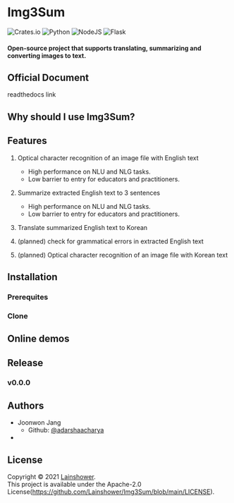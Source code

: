 # Img3Sum
![Crates.io](https://img.shields.io/crates/l/rustc-serialize?style=for-the-badge)
![Python](https://img.shields.io/badge/python-3670A0?style=for-the-badge&logo=python&logoColor=ffdd54) ![NodeJS](https://img.shields.io/badge/node.js-6DA55F?style=for-the-badge&logo=node.js&logoColor=white) ![Flask](https://img.shields.io/badge/flask-%23000.svg?style=for-the-badge&logo=flask&logoColor=white)

#### Open-source project that supports translating, summarizing and converting images to text.

## Official Document

readthedocs link

## Why should I use Img3Sum?

## Features

1. Optical character recognition of an image file with English text
    - High performance on NLU and NLG tasks.
    - Low barrier to entry for educators and practitioners.

2. Summarize extracted English text to 3 sentences 
    - High performance on NLU and NLG tasks.
    - Low barrier to entry for educators and practitioners.

3. Translate summarized English text to Korean

4. (planned) check for grammatical errors in extracted English text

5. (planned) Optical character recognition of an image file with Korean text

## Installation

### Prerequites

### Clone

## Online demos

## Release

### v0.0.0

## Authors

- Joonwon Jang
  -   Github: [@adarshaacharya](https://github.com/adarshaacharya)
- 

## License

Copyright © 2021 [Lainshower](https://github.com/Lainshower).<br />
This project is available under the Apache-2.0 License(https://github.com/Lainshower/Img3Sum/blob/main/LICENSE).
